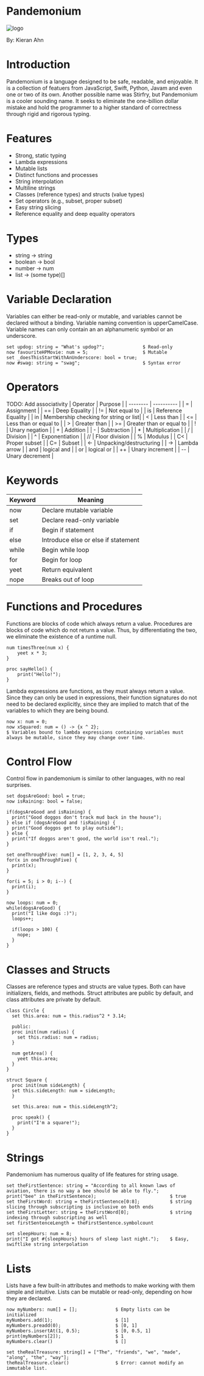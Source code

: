 # Pandemonium
![logo](https://github.com/ImperatorSmugleaf/pandemonium/blob/c2d094c9efba6ee25a403423dbc0603256def24b/docs/logo.png)

By: Kieran Ahn

# Introduction
Pandemonium is a language designed to be safe, readable, and enjoyable. It is a collection of featuers from JavaScript, Swift, Python, Javam and even one or two of its own. Another possible name was Stirfry, but Pandemonium is a cooler sounding name. It seeks to eliminate the one-billion dollar mistake and hold the programmer to a higher standard of correctness through rigid and rigorous typing. 

# Features
- Strong, static typing
- Lambda expressions
- Mutable lists
- Distinct functions and processes
- String interpolation
- Multiline strings
- Classes (reference types) and structs (value types)
- Set operators (e.g., subset, proper subset)
- Easy string slicing
- Reference equality and deep equality operators

# Types
- string -> string
- boolean -> bool
- number -> num
- list -> (some type)[]

# Variable Declaration
Variables can either be read-only or mutable, and variables cannot be declared without a binding. Variable naming convention is upperCamelCase. Variable names can only contain an an alphanumeric symbol or an underscore.
```
set updog: string = "What's updog?";              $ Read-only
now favouriteHPMovie: num = 5;                    $ Mutable
set _doesThisStartWithAnUnderscore: bool = true;  
now #swag: string = "swag";                       $ Syntax error
```

# Operators
TODO: Add associativity
| Operator | Purpose |
| -------- | ---------- |
|   =      | Assignment |
|   ==     | Deep Equality |
|   !=     | Not equal to |
|   is     | Reference Equality |
|   in     | Membership checking for string or list|
|   <      | Less than |
|   <=     | Less than or equal to |
|   >      | Greater than |
|   >=     | Greater than or equal to |
|   !      | Unary negation |
|   +      | Addition |
|   -      | Subtraction |
|   *      | Multiplication |
|   /      | Division |
|   ^      | Exponentiation |
|   //     | Floor division |
|   %      | Modulus |
|   C<     | Proper subset |
|   C=     | Subset |
|   <-     | Unpacking/destructuring |
|   ->     | Lambda arrow |
|   and    | logical and |
|   or     | logical or |
|   ++     | Unary increment |
|   --     | Unary decrement |

# Keywords
| Keyword | Meaning |
| ------- | ------- |
|   now   | Declare mutable variable |
|   set   | Declare read-only variable |
|   if    | Begin if statement |
|   else  | Introduce else or else if statement |
|   while | Begin while loop |
|   for   | Begin for loop |
|   yeet  | Return equivalent |
|   nope  | Breaks out of loop |

# Functions and Procedures
Functions are blocks of code which always return a value. Procedures are blocks of code which do not return a value. Thus, by differentiating the two, we eliminate the existence of a runtime null.
```
num timesThree(num x) {
    yeet x * 3;
}
  
proc sayHello() {
    print("Hello!");
}
```
Lambda expressions are functions, as they must always return a value. Since they can only be used in expressions, their function signatures do not need to be declared explicitly, since they are implied to match that of the variables to which they are being bound.
```
now x: num = 0;
now xSquared: num = () -> {x ^ 2};    
$ Variables bound to lambda expressions containing variables must always be mutable, since they may change over time.
```

# Control Flow
Control flow in pandemonium is similar to other languages, with no real surprises.
```
set dogsAreGood: bool = true;
now isRaining: bool = false;

if(dogsAreGood and isRaining) {
  print("Good doggos don't track mud back in the house");
} else if (dogsAreGood and !isRaining) {
  print("Good doggos get to play outside");
} else {
  print("If doggos aren't good, the world isn't real.");
}

set oneThroughFive: num[] = [1, 2, 3, 4, 5]
for(x in oneThroughFive) {
  print(x);
}

for(i = 5; i > 0; i--) {
  print(i);
}

now loops: num = 0;
while(dogsAreGood) {
  print("I like dogs :)");
  loops++;
  
  if(loops > 100) {
    nope;
  }
}
```

# Classes and Structs
Classes are reference types and structs are value types. Both can have initializers, fields, and methods. Struct attributes are public by default, and class attributes are private by default. 
```
class Circle {
  set this.area: num = this.radius^2 * 3.14;
  
  public:
  proc init(num radius) {
    set this.radius: num = radius;
  }
  
  num getArea() {
    yeet this.area;
  }
}

struct Square {
  proc init(num sideLength) {
  set this.sideLength: num = sideLength;
  }
  
  set this.area: num = this.sideLength^2;
  
  proc speak() {
    print("I'm a square!");
  }
}
```

# Strings
Pandemonium has numerous quality of life features for string usage.
```
set theFirstSentence: string = "According to all known laws of aviation, there is no way a bee should be able to fly.";
print("bee" in theFirstSentence);                           $ true
set theFirstWord: string = theFirstSentence[0:8];           $ string slicing through subscripting is inclusive on both ends
set theFirstLetter: string = theFirstWord[0];               $ string indexing through subscripting as well
set firstSentenceLength = theFirstSentence.symbolcount  

set sleepHours: num = 8;
print("I got #{sleepHours} hours of sleep last night.");    $ Easy, swiftlike string interpolation
```

# Lists
Lists have a few built-in attributes and methods to make working with them simple and intuitive. Lists can be mutable or read-only, depending on how they are declared. 
```
now myNumbers: num[] = [];              $ Empty lists can be initialized
myNumbers.add(1);                       $ [1]
myNumbers.preadd(0);                    $ [0, 1]
myNumbers.insertAt(1, 0.5);             $ [0, 0.5, 1]
print(myNumbers[2]);                    $ 1
myNumbers.clear()                       $ []

set theRealTreasure: string[] = ["The", "friends", "we", "made", "along", "the", "way"];
theRealTreasure.clear()                 $ Error: cannot modify an immutable list.
```
